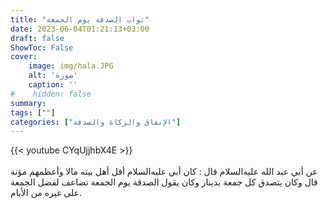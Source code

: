 ```yaml
---
title: "ثواب الصدقة يوم الجمعة"
date: 2023-06-04T01:21:13+03:00
draft: false
ShowToc: False
cover:
    image: img/hala.JPG
    alt: 'صورة'
    caption: ''
#    hidden: false
summary: 
tags: [""]
categories: ["الإنفاق والزكاة والصدقة"]
---
```

{{< youtube CYqUjjhbX4E >}}  
 <br>
عن
أبي عبد الله عليه‌السلام قال : كان أبي عليه‌السلام أقل أهل بيته مالا وأعظمهم مؤنة
قال وكان يتصدق كل جمعة بدينار وكان يقول الصدقة يوم الجمعة تضاعف
لفضل الجمعة على غيره من الأيام.


